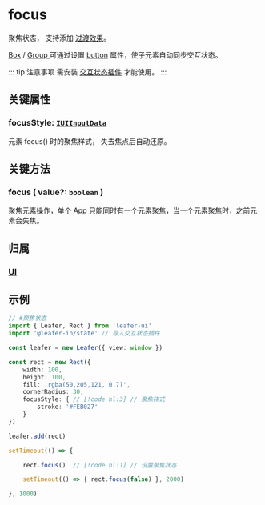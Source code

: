 # focus

聚焦状态， 支持添加 [过渡效果](/reference/UI/transition.md)。

[Box](/reference/display/Box.md) / [Group ](/reference/display/Group.md)可通过设置 [button](/reference/UI/state/state.md#button-boolean) 属性，使子元素自动同步交互状态。

::: tip 注意事项
需安装 [交互状态插件](/plugin/in/state/index.md) 才能使用。
:::

## 关键属性

### focusStyle: [`IUIInputData`](/api/interfaces/IUIInputData.md)

元素 focus() 时的聚焦样式， 失去焦点后自动还原。

## 关键方法

### focus ( value?: `boolean` )

聚焦元素操作，单个 App 只能同时有一个元素聚焦，当一个元素聚焦时，之前元素会失焦。

## 归属

### [UI](/reference/display/UI.md)

## 示例

```ts
// #聚焦状态 
import { Leafer, Rect } from 'leafer-ui'
import '@leafer-in/state' // 导入交互状态插件

const leafer = new Leafer({ view: window })

const rect = new Rect({
    width: 100,
    height: 100,
    fill: 'rgba(50,205,121, 0.7)',
    cornerRadius: 30,
    focusStyle: { // [!code hl:3] // 聚焦样式
        stroke: '#FEB027'
    }
})

leafer.add(rect)

setTimeout(() => {

    rect.focus()  // [!code hl:1] // 设置聚焦状态 

    setTimeout(() => { rect.focus(false) }, 2000)

}, 1000)

```
